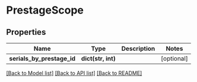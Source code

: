 # PrestageScope

## Properties
Name | Type | Description | Notes
------------ | ------------- | ------------- | -------------
**serials_by_prestage_id** | **dict(str, int)** |  | [optional] 

[[Back to Model list]](../README.md#documentation-for-models) [[Back to API list]](../README.md#documentation-for-api-endpoints) [[Back to README]](../README.md)



